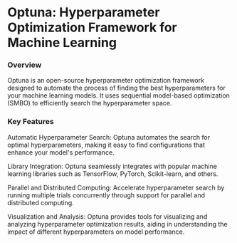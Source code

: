 # Optuna: Hyperparameter Optimization Framework for Machine Learning


### Overview
Optuna is an open-source hyperparameter optimization framework designed to automate the process of finding the best hyperparameters for your machine learning models. It uses sequential model-based optimization (SMBO) to efficiently search the hyperparameter space.

### Key Features
Automatic Hyperparameter Search: Optuna automates the search for optimal hyperparameters, making it easy to find configurations that enhance your model's performance.

Library Integration: Optuna seamlessly integrates with popular machine learning libraries such as TensorFlow, PyTorch, Scikit-learn, and others.

Parallel and Distributed Computing: Accelerate hyperparameter search by running multiple trials concurrently through support for parallel and distributed computing.

Visualization and Analysis: Optuna provides tools for visualizing and analyzing hyperparameter optimization results, aiding in understanding the impact of different hyperparameters on model performance.
